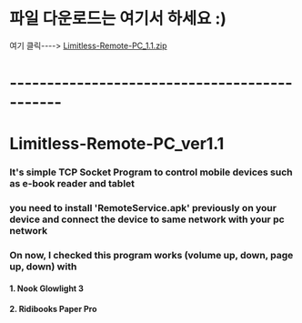 # 파일 다운로드는 여기서 하세요 :)
여기 클릭----> [Limitless-Remote-PC_1.1.zip](https://github.com/xpile98/Limitless-Remote-PC_ver1.1/files/11176222/Limitless-Remote-PC_1.1.zip)
# ---------------------------------------------

# Limitless-Remote-PC_ver1.1
### It's simple TCP Socket Program to control mobile devices such as e-book reader and tablet 
### you need to install 'RemoteService.apk' previously on your device and connect the device to same network with your pc network
### On now, I checked this program works (volume up, down, page up, down) with 
#### 1. Nook Glowlight 3
#### 2. Ridibooks Paper Pro
